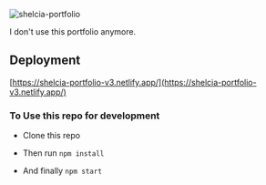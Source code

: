 ![shelcia-portfolio](https://socialify.git.ci/shelcia/shelcia-portfolio/image?description=1&font=Rokkitt&forks=1&language=1&owner=1&pattern=Charlie%20Brown&stargazers=1&theme=Dark)


I don't use this portfolio anymore.

## Deployment

[https://shelcia-portfolio-v3.netlify.app/](https://shelcia-portfolio-v3.netlify.app/)


### To Use this repo for development 


- Clone this repo

- Then run <code>npm install</code>

- And finally <code>npm start</code>

